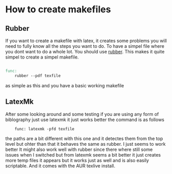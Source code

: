 # How to create makefiles 


## Rubber
If you want to create a makefile with latex, it creates some problems 
you will need to fully know all the steps you want to do. To have a simpel file where you dont want to do a whole lot. You should use [rubber](https://launchpad.net/rubber/). 
This makes it quite simpel to create a simpel makefile.


```makefile 

func: 
	rubber --pdf texfile
```

as simple as this and you have a basic working makefile 

## LatexMk
After some looking around and some testing if you are using any form of biblography just use latexmk 
it just works better 
the command is as follows
```
	func: latexmk -pfd texfile
```

the paths are a bit different with this one and it detectes them from the top level but ohter than that it behaves the same as rubber. I just seems to work better 
It might also work well with rubber since there where still some issues when I switched but from latexmk seems a bit better it just creates more temp files it appears but it works just as well 
and is also easily scriptable. 
And it comes with the AUR texlive install. 
